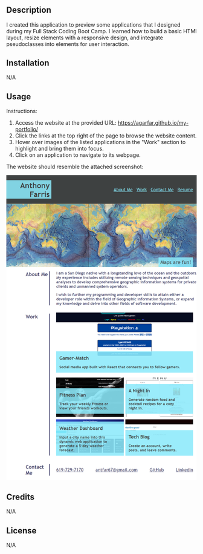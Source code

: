# <My Portfolio>

## Description

I created this application to preview some applications that I designed during my Full Stack Coding Boot Camp. I learned how to build a basic HTMl layout, resize elements with a responsive design, and integrate pseudoclasses into elements for user interaction.  

## Installation

N/A

## Usage

Instructions: 
1. Access the website at the provided URL: https://agarfar.github.io/my-portfolio/
2. Click the links at the top right of the page to browse the website content.
3. Hover over images of the listed applications in the "Work" section to highlight and bring them into focus. 
4. Click on an application to navigate to its webpage. 

The website should resemble the attached screenshot:

![Portfolio Screenshot](assets/images/Portfolio.png)

## Credits

N/A

## License

N/A